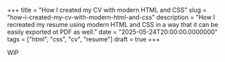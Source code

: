 +++
title = "How I created my CV with modern HTML and CSS"
slug = "how-i-created-my-cv-with-modern-html-and-css"
description = "How I recreated my resume using modern HTML and CSS in a way that it can be easily exported ot PDF as well."
date = "2025-05-24T20:00:00.0000000"
tags = ["html", "css", "cv", "resume"]
draft = true
+++

WIP

